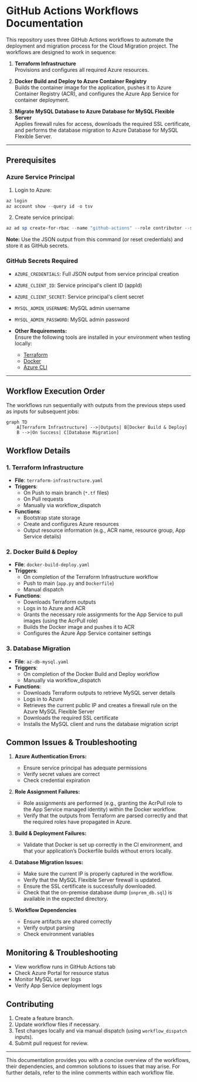 
# GitHub Actions Workflows Documentation

This repository uses three GitHub Actions workflows to automate the deployment and migration process for the Cloud Migration project. The workflows are designed to work in sequence:

1. **Terraform Infrastructure**  
   Provisions and configures all required Azure resources.

2. **Docker Build and Deploy to Azure Container Registry**  
   Builds the container image for the application, pushes it to Azure Container Registry (ACR), and configures the Azure App Service for container deployment.

3. **Migrate MySQL Database to Azure Database for MySQL Flexible Server**  
   Applies firewall rules for access, downloads the required SSL certificate, and performs the database migration to Azure Database for MySQL Flexible Server.

---
## Prerequisites

### Azure Service Principal
1. Login to Azure:
```powershell
az login
az account show --query id -o tsv
```

2. Create service principal:
```powershell
az ad sp create-for-rbac --name "github-actions" --role contributor --scope /subscriptions/<subscription-id>
```
**Note:** Use the JSON output from this command (or reset credentials) and store it as GitHub secrets.

### GitHub Secrets Required

- `AZURE_CREDENTIALS`: Full JSON output from service principal creation
- `AZURE_CLIENT_ID`: Service principal's client ID (appId)
- `AZURE_CLIENT_SECRET`: Service principal's client secret 
- `MYSQL_ADMIN_USERNAME`: MySQL admin username
- `MYSQL_ADMIN_PASSWORD`: MySQL admin password

- **Other Requirements:**  
  Ensure the following tools are installed in your environment when testing locally:
  - [Terraform](https://www.terraform.io/)
  - [Docker](https://www.docker.com/)
  - [Azure CLI](https://docs.microsoft.com/en-us/cli/azure/)

---

## Workflow Execution Order
The workflows run sequentially with outputs from the previous steps used as inputs for subsequent jobs:

```mermaid
graph TD
    A[Terraform Infrastructure] -->|Outputs| B[Docker Build & Deploy]
    B -->|On Success| C[Database Migration]
```

## Workflow Details

### 1. Terraform Infrastructure
- **File**: `terraform-infrastructure.yaml`
- **Triggers**: 
  - On Push to main branch (`*.tf` files)
  - On Pull requests
  - Manually via workflow_dispatch  
- **Functions**:
  - Bootstrap state storage
  - Create and configures Azure resources
  - Output resource information (e.g., ACR name, resource group, App Service details)

### 2. Docker Build & Deploy
- **File**: `docker-build-deploy.yaml`
- **Triggers**:
  - On completion of the Terraform Infrastructure workflow
  - Push to main (`app.py` and `Dockerfile`) 
  - Manual dispatch
- **Functions**:
  - Downloads Terraform outputs  
  - Logs in to Azure and ACR  
  - Grants the necessary role assignments for the App Service to pull images (using the AcrPull role)  
  - Builds the Docker image and pushes it to ACR  
  - Configures the Azure App Service container settings

### 3. Database Migration
- **File**: `az-db-mysql.yaml`
- **Triggers**:
     - On completion of the Docker Build and Deploy workflow  
     - Manually via workflow_dispatch 
- **Functions**:
     - Downloads Terraform outputs to retrieve MySQL server details  
     - Logs in to Azure  
     - Retrieves the current public IP and creates a firewall rule on the Azure MySQL Flexible Server  
     - Downloads the required SSL certificate  
     - Installs the MySQL client and runs the database migration script

## Common Issues & Troubleshooting

1. **Azure Authentication Errors:**
   - Ensure service principal has adequate permissions
   - Verify secret values are correct
   - Check credential expiration

2. **Role Assignment Failures:**  
   - Role assignments are performed (e.g., granting the AcrPull role to the App Service managed identity) within the Docker workflow. 
   - Verify that the outputs from Terraform are parsed correctly and that the required roles have propagated in Azure.

3. **Build & Deployment Failures:**  
   - Validate that Docker is set up correctly in the CI environment, and that your application’s Dockerfile builds without errors locally.


4. **Database Migration Issues:**  
   - Make sure the current IP is properly captured in the workflow.
   - Verify that the MySQL Flexible Server firewall is updated.
   - Ensure the SSL certificate is successfully downloaded.
   - Check that the on-premise database dump (`onprem_db.sql`) is available in the expected directory.

5. **Workflow Dependencies**
   - Ensure artifacts are shared correctly
   - Verify output parsing
   - Check environment variables

## Monitoring & Troubleshooting

- View workflow runs in GitHub Actions tab
- Check Azure Portal for resource status
- Monitor MySQL server logs
- Verify App Service deployment logs

## Contributing

1. Create a feature branch.
2. Update workflow files if necessary.
3. Test changes locally and via manual dispatch (using `workflow_dispatch` inputs).
3. Submit pull request for review.

---

This documentation provides you with a concise overview of the workflows, their dependencies, and common solutions to issues that may arise. For further details, refer to the inline comments within each workflow file.